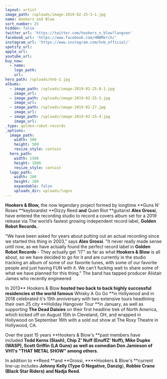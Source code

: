 ```yaml
---
layout: artist
image_path: /uploads/image-2019-02-25-3-1.jpg
name: Hookers and Blow
sort_number: 25
hidden: false
twitter_url: 'https://twitter.com/hookers_n_blow?lang=en'
facebook_url: 'https://www.facebook.com/HNBMerch/'
instagram_url: 'https://www.instagram.com/hnb_official/'
spotify_url:
apple_url:
youtube_url:
buy_now:
  - name:
    logo_path:
    url:
hero_path: /uploads/hnb-2.jpg
albums:
  - image_path: /uploads/image-2019-02-25-8-1.jpg
    image_url:
  - image_path: /uploads/image-2019-02-25-3.jpg
    image_url:
  - image_path: /uploads/image-2019-02-27.jpg
    image_url:
  - image_path: /uploads/image-2019-02-25-4.jpg
    image_url:
_type: golden-robot-records
_options:
  image_path:
    width: 500
    height: 500
    resize_style: contain
  hero_path:
    width: 1500
    height: 1000
    resize_style: contain
  logo_path:
    width: 200
    height: 200
    expandable: false
    uploads_dir: uploads/logos
---
```


**Hookers & Blow,**&nbsp;the now legendary project formed by longtime&nbsp;**Guns N' Roses&nbsp;**keyboardist&nbsp;**Dizzy Reed&nbsp;**and**&nbsp;Quiet Riot&nbsp;**guitarist&nbsp;**Alex Grossi**, have entered the recording studio to record a covers album set for a 2019 release via The world’s fastest growing independent record label,&nbsp;**Golden Robot Records.**

"We have been asked for years about putting out an actual recording since we started this thing in 2003," says&nbsp;**Alex Grossi**. "It never really made sense until now, as we have actually found the perfect record label in&nbsp;**Golden Robot Records&nbsp;**- They actually get&nbsp;*"IT"*&nbsp;as far as what&nbsp;**Hookers & Blow**&nbsp;is all about, so we have decided to go for it and are currently in the studio tracking an album of some of our favorite tunes, with some of our favorite people and just having FUN with it. We can't fucking wait to share some of what we have planned for this thing." The band has tapped producer Alistair James who recently engineered

In 2013**&nbsp;Hookers & Blow&nbsp;**hosted two back to back highly successful residencies st the world famous**&nbsp;Whisky A Go Go&nbsp;**in Hollywood and in 2018 celebrated it's 15th anniversary with two extensive tours headlining their own 25 city&nbsp;**Holiday Hangover Tour&nbsp;**in January, as well as supporting&nbsp;**The Dead Daisies**&nbsp;on their first headline trek of North America, which kicked off on August 15th in Cleveland, OH, and wrapped in Hollywood on September 16th with a sold out show at The Roxy Theatre in Hollywood, CA.

Over the past 15 years&nbsp;**Hookers & Blow's&nbsp;**past members have included&nbsp;**Todd Kerns (Slash), Chip Z' Nuff (EnuffZ' Nuff), Mike Dupke (WASP), Scott Griffin (LA Guns)&nbsp;**as well as comedian&nbsp;**Don Jamieson of VH1's "THAT METAL SHOW"**&nbsp;among others.**&nbsp;**

In addition to&nbsp;**Reed&nbsp;**and&nbsp;**Grossi,&nbsp;****Hookers & Blow's&nbsp;**current line-up includes&nbsp;**Johnny Kelly (Type O Negative, Danzig**),&nbsp;**Robbie Crane (Black Star Riders)&nbsp;**and**&nbsp;Nadja Reed.**